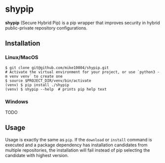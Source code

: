 # shypip

**shypip** (Secure Hybrid Pip) is a pip wrapper that improves security in 
hybrid public-private repository configurations.

## Installation

### Linux/MacOS

    $ git clone git@github.com/mike10004/shypip.git
    # Activate the virtual environment for your project, or use `python3 -m venv venv` to create one
    $ source $PROJECT_DIR/venv/bin/activate
    (venv) $ pip install ./shypip
    (venv) $ shypip --help  # prints pip help text

### Windows

TODO

## Usage

Usage is exactly the same as `pip`. If the `download` or `install` command is 
executed and a package dependency has installation candidates from multiple
repositories, the installation will fail instead of pip selecting the candidate 
with highest version.

